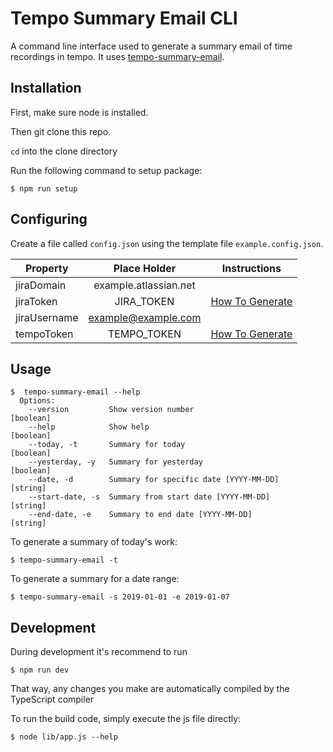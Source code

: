 # Tempo Summary Email CLI

A command line interface used to generate a summary email of time recordings in tempo. It uses [tempo-summary-email](https://github.com/lewis785/tempo-summary-email).

## Installation

First, make sure node is installed.

Then git clone this repo.

`cd` into the clone directory

Run the following command to setup package:
```shell script
$ npm run setup
```

## Configuring

Create a file called `config.json` using the template file `example.config.json`.

Property | Place Holder | Instructions
--- | :---: | --- 
jiraDomain | example.atlassian.net||
jiraToken | JIRA_TOKEN | [How To Generate](https://confluence.atlassian.com/cloud/api-tokens-938839638.html)
jiraUsername | example@example.com ||
tempoToken | TEMPO_TOKEN | [How To Generate](https://tempo-io.atlassian.net/wiki/spaces/KB/pages/199065601/How+to+use+Tempo+Cloud+REST+APIs)

## Usage

```shell script
$  tempo-summary-email --help      
  Options:
    --version         Show version number                                [boolean]
    --help            Show help                                          [boolean]
    --today, -t       Summary for today                                  [boolean]
    --yesterday, -y   Summary for yesterday                              [boolean]
    --date, -d        Summary for specific date [YYYY-MM-DD]              [string]
    --start-date, -s  Summary from start date [YYYY-MM-DD]                [string]
    --end-date, -e    Summary to end date [YYYY-MM-DD]                    [string]
```

To generate a summary of today's work:
```shell script
$ tempo-summary-email -t
```

To generate a summary for a date range:
```shell script
$ tempo-summary-email -s 2019-01-01 -e 2019-01-07
```

## Development

During development it's recommend to run
```shell script
$ npm run dev
```

That way, any changes you make are automatically compiled by the TypeScript compiler

To run the build code, simply execute the js file directly:
```shell script
$ node lib/app.js --help
```
